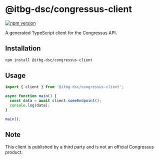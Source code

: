 # @itbg-dsc/congressus-client

[![npm version](https://img.shields.io/npm/v/@itbg-dsc/congressus-client.svg)](https://www.npmjs.com/package/@itbg-dsc/congressus-client)

A generated TypeScript client for the Congressus API.


## Installation

```bash
npm install @itbg-dsc/congressus-client
```


## Usage
```typescript
import { client } from '@itbg-dsc/congressus-client';

async function main() {
  const data = await client.someEndpoint();
  console.log(data);
}

main();
```


## Note

This client is published by a third party and is not an official Congressus product.